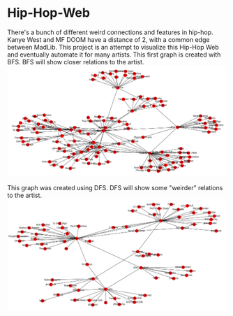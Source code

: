 # Hip-Hop-Web
There's a bunch of different weird connections and features in hip-hop.  Kanye West and MF DOOM have a distance of 2, with a common edge between MadLib.  This project is an attempt to visualize this Hip-Hop Web and eventually automate it for many artists.
This first graph is created with BFS.  BFS will show closer relations to the artist.
![Test BFS with Kanye West Root](https://github.com/Jiafi/Hip-Hop-Web/blob/master/generated_images/graph_test_2.png?raw=true)

This graph was created using DFS.  DFS will show some "weirder" relations to the artist.
![Test DFS with Kanye West Root](https://github.com/Jiafi/Hip-Hop-Web/blob/master/generated_images/graph_test_dfs_1.png?raw=true)
